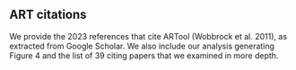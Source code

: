 
## ART citations

We provide the 2023 references that cite ARTool (Wobbrock et al. 2011), as extracted from Google Scholar. 
We also include our analysis generating Figure 4 and the list of 39 citing papers that we examined in more depth.
